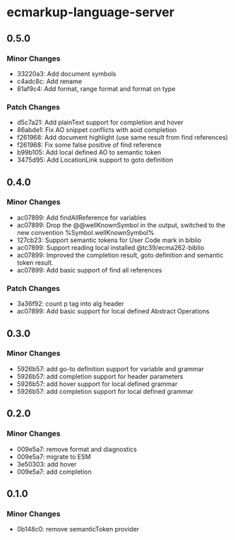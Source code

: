 # ecmarkup-language-server

## 0.5.0

### Minor Changes

- 33220a3: Add document symbols
- c4adc8c: Add rename
- 81af9c4: Add format, range format and format on type

### Patch Changes

- d5c7a21: Add plainText support for completion and hover
- 86abde1: Fix AO snippet conflicts with aoid completion
- f261968: Add document highlight (use same result from find references)
- f261968: Fix some false positive of find reference
- b99b105: Add local defined AO to semantic token
- 3475d95: Add LocationLink support to goto definition

## 0.4.0

### Minor Changes

- ac07899: Add findAllReference for variables
- ac07899: Drop the @@wellKnownSymbol in the output, switched to the new convention %Symbol.wellKnownSymbol%
- 127cb23: Support semantic tokens for User Code mark in biblio
- ac07899: Support reading local installed @tc39/ecma262-biblio
- ac07899: Improved the completion result, goto definition and semantic token result.
- ac07899: Add basic support of find all references

### Patch Changes

- 3a36f92: count p tag into alg header
- ac07899: Add basic support for local defined Abstract Operations

## 0.3.0

### Minor Changes

- 5926b57: add go-to definition support for variable and grammar
- 5926b57: add completion support for header parameters
- 5926b57: add hover support for local defined grammar
- 5926b57: add completion support for local defined grammar

## 0.2.0

### Minor Changes

- 009e5a7: remove format and diagnostics
- 009e5a7: migrate to ESM
- 3e50303: add hover
- 009e5a7: add completion

## 0.1.0

### Minor Changes

- 0b148c0: remove semanticToken provider
